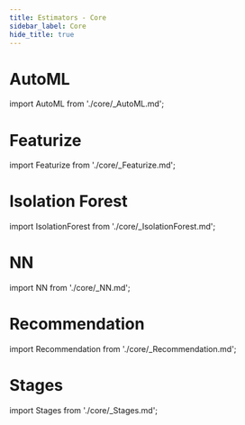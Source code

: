 ```yaml
---
title: Estimators - Core
sidebar_label: Core
hide_title: true
---
```


# AutoML

import AutoML from './core/_AutoML.md';

<AutoML/>

# Featurize

import Featurize from './core/_Featurize.md';

<Featurize/>

# Isolation Forest

import IsolationForest from './core/_IsolationForest.md';

<IsolationForest/>

# NN

import NN from './core/_NN.md';

<NN/>

# Recommendation

import Recommendation from './core/_Recommendation.md';

<Recommendation/>

# Stages

import Stages from './core/_Stages.md';

<Stages/>
